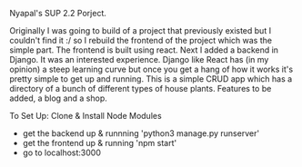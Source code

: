 Nyapal's SUP 2.2 Porject. 

Originally I was going to build of a project that previously existed but I couldn't find it :/ so I rebuild the frontend of the project which was the simple part. The frontend is built using react. Next I added a backend in Django. It was an interested experience. Django like React has (in my opinion) a steep learning curve but once you get a hang of how it works it's pretty simple to get up and running. This is a simple CRUD app which has a directory of a bunch of different types of house plants. Features to be added, a blog and a shop. 

To Set Up: 
  Clone & Install Node Modules 
  - get the backend up & runnning 'python3 manage.py runserver'
  - get the frontend up & running 'npm start' 
  - go to localhost:3000